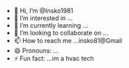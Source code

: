 - 👋 Hi, I’m @Insko1981
- 👀 I’m interested in ...
- 🌱 I’m currently learning ...
- 💞️ I’m looking to collaborate on ...
- 📫 How to reach me ...insko81@Gmail 
- 😄 Pronouns: ...
- ⚡ Fun fact: ...im a hvac tech

<!---
Insko1981/Insko1981 is a ✨ special ✨ repository because its `README.md` (this file) appears on your GitHub profile.
You can click the Preview link to take a look at your changes.
--->
